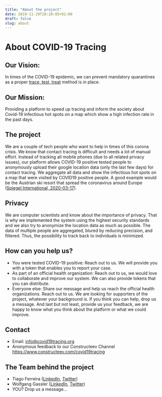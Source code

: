 ```yaml
---
title: "About the project"
date: 2019-11-29T20:28:05+01:00
draft: false
slug: about
---
```


# About COVID-19 Tracing

## Our Vision:
In times of the COVID-19 epidemic, we can prevent mandatory quarantines as a proper [trace, test, treat](https://www.theguardian.com/world/2020/mar/13/who-urges-countries-to-track-and-trace-every-covid-19-case) method is in place.

## Our Mission:
Providing a platform to speed up tracing and inform the society about Covid-19 infectious hot spots on a map which show a high infection rate in the past days.

## The project
We are a couple of tech people who want to help in times of this corona crisis. We know that contact tracing is difficult and needs a lot of manual effort.
Instead of tracking all mobile phones (due to all related privacy issues), our platform allows COVID-19 positive tested people to anonymously upload their google location data (only the last few days) for contact tracing. We aggregate all data and show the infectious hot spots on a map that were visited by COVID19 positive people. A good example would be the Austrian ski resort that spread the coronavirus around Europe ([Spiegel International, 2020-03-17](https://www.spiegel.de/international/europe/ischgl-austrian-ski-resort-flings-coronavirus-around-europe-a-68e10295-1d9c-42cc-9e52-7fea35436479)).


## Privacy
We are computer scientists and know about the importance of privacy. That is why we implemented the system using the highest security standards and we also try to anonymize the location data as much as possible. The data of multiple people are aggregated, blured by reducing precision, and filtered. Thus, the possibility to track back to individuals is minimized.  

## How can you help us?

* You were tested COVID-19 positive: Reach out to us. We will provide you with a token that enables you to report your case.
* As part of an official health organization: 
Reach out to us, we would love to collaborate and improve our system. We can also provide tokens that you can distribute.
* Everyone else: Share our message and help us reach the official health organizations. Reach out to us. We are looking for supporters of the project, whatever your background is. If you think you can help, drop us a message. And last but not least, provide us your feedback, we are happy to know what you think about the platform or what we could improve.

## Contact

* Email: info@covid19tracing.org
* Anonymous feedback to our Constructeev Channel https://www.constructeev.com/covid19tracing

## The Team behind the project

- Tiago Ferreira ([LinkedIn](https://www.linkedin.com/in/tiago-ferreira-48562095/), [Twitter](https://twitter.com/TiagoRBF))
- Wolfgang Gassler ([LinkedIn](https://www.linkedin.com/in/wolfganggassler/), [Twitter](https://twitter.com/schafele))
- YOU? Drop us a message...